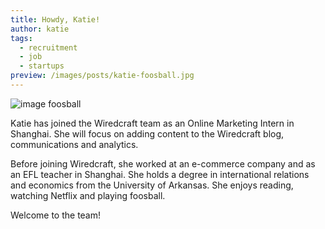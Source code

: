 ```yaml
---
title: Howdy, Katie!
author: katie
tags:
  - recruitment
  - job
  - startups
preview: /images/posts/katie-foosball.jpg
---
```


![image foosball](http://wiredcraft.com/images/posts/katie-foosball.jpg)

Katie has joined the Wiredcraft team as an Online Marketing Intern in Shanghai. She will focus on adding content to the Wiredcraft blog, communications and analytics.

<!--more-->

Before joining Wiredcraft, she worked at an e-commerce company and as an EFL teacher in Shanghai. She holds a degree in international relations and economics from the University of Arkansas. She enjoys reading, watching Netflix and playing foosball.

 Welcome to the team!
